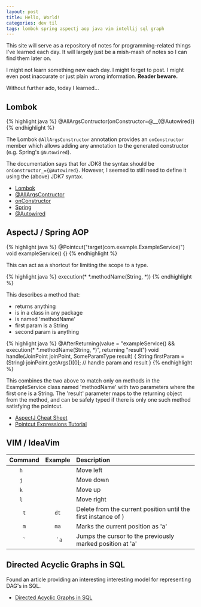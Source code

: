 ```yaml
---
layout: post
title: Hello, World!
categories: dev til
tags: lombok spring aspectj aop java vim intellij sql graph
---
```


This site will serve as a repository of notes for programming-related things
I've learned each day. It will largely just be a mish-mash of notes so I can
find them later on.

I might not learn something new each day. I might forget to post. I might even
post inaccurate or just plain wrong information.  **Reader beware.**

Without further ado, today I learned...

## Lombok

{% highlight java %}
@AllArgsContructor(onConstructor=@__{@Autowired})
{% endhighlight %}

The Lombok `@AllArgsConstructor` annotation provides an `onConstructor` member
which allows adding any annotation to the generated constructor (e.g. Spring's
`@Autowired`).

The documentation says that for JDK8 the syntax should be
`onConstructor_={@Autowired}`. However, I seemed to still need to define it
using the (above) JDK7 syntax.

* [Lombok](https://projectlombok.org/)
* [@AllArgsContructor](https://projectlombok.org/api/lombok/AllArgsConstructor.html)
* [onConstructor](https://projectlombok.org/api/lombok/AllArgsConstructor.html#onConstructor--)
* [Spring](https://spring.io/)
* [@Autowired](https://docs.spring.io/spring-framework/docs/current/javadoc-api/org/springframework/beans/factory/annotation/Autowired.html)

## AspectJ / Spring AOP

{% highlight java %}
@Pointcut("target(com.example.ExampleService)")
void exampleService() {}
{% endhighlight %}

This can act as a shortcut for limiting the scope to a type.

{% highlight java %}
execution(* *.methodName(String, *))
{% endhighlight %}

This describes a method that:
- returns anything
- is in a class in any package
- is named 'methodName'
- first param is a String
- second param is anything

{% highlight java %}
@AfterReturning(value = "exampleService() && execution(* *.methodName(String, *)", returning "result")
void handle(JoinPoint joinPoint, SomeParamType result) {
  String firstParam = (String) joinPoint.getArgs()[0];
  // handle param and result
}
{% endhighlight %}

This combines the two above to match only on methods in the ExampleService class
named 'methodName' with two parameters where the first one is a String. The
'result' parameter maps to the returning object from the method, and can be
safely typed if there is only one such method satisfying the pointcut.

* [AspectJ Cheat Sheet](https://blog.espenberntsen.net/2010/03/20/aspectj-cheat-sheet/)
* [Pointcut Expressions Tutorial](http://www.baeldung.com/spring-aop-pointcut-tutorial)

## VIM / IdeaVim

| Command | Example | Description                                                    |
|:-------:|:-------:|:---------------------------------------------------------------|
| `h`     |         | Move left                                                      |
| `j`     |         | Move down                                                      |
| `k`     |         | Move up                                                        |
| `l`     |         | Move right                                                     |
| `t`     | `dt`    | Delete from the current position until the first instance of ) |
| `m`     | `ma`    | Marks the current position as 'a'                              |
| `` ` `` | `` `a`` | Jumps the cursor to the previously marked position at 'a'      |

## Directed Acyclic Graphs in SQL

Found an article providing an interesting interesting model for representing
DAG's in SQL.

* [Directed Acyclic Graphs in SQL](https://www.codeproject.com/Articles/22824/A-Model-to-Represent-Directed-Acyclic-Graphs-DAG-o)
